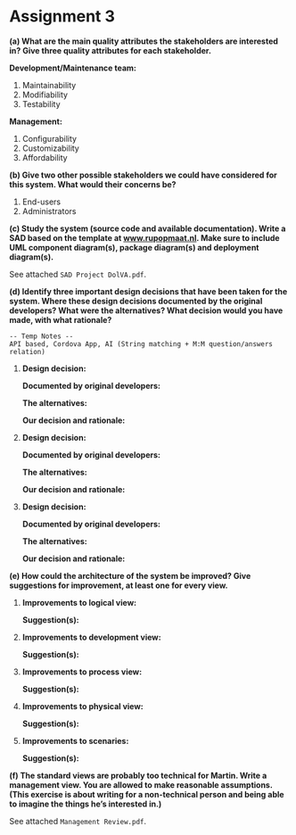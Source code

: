 # Assignment 3

**(a) What are the main quality attributes the stakeholders are interested in? Give three quality attributes for each stakeholder.**

__Development/Maintenance team:__

1. Maintainability
2. Modifiability
3. Testability

__Management:__

1. Configurability
2. Customizability
3. Affordability

**(b) Give two other possible stakeholders we could have considered for this system. What would their concerns be?**

1. End-users
2. Administrators

**(c) Study the system (source code and available documentation). Write a SAD based on the template at www.rupopmaat.nl. Make sure to include UML component diagram(s), package diagram(s) and deployment diagram(s).**

See attached `SAD Project DolVA.pdf`.

**(d) Identify three important design decisions that have been taken for the system. Where these design decisions documented by the original developers? What were the alternatives? What decision would you have made, with what rationale?**

	-- Temp Notes --
	API based, Cordova App, AI (String matching + M:M question/answers relation)

1. __Design decision:__ 

	__Documented by original developers:__ 

	__The alternatives:__ 

	__Our decision and rationale:__ 

2. __Design decision:__ 

	__Documented by original developers:__ 

	__The alternatives:__ 

	__Our decision and rationale:__ 

3. __Design decision:__ 

	__Documented by original developers:__ 

	__The alternatives:__ 

	__Our decision and rationale:__ 

**(e) How could the architecture of the system be improved? Give suggestions for improvement, at least one for every view.**

1. __Improvements to logical view:__ 

	__Suggestion(s):__ 

2. __Improvements to development view:__ 

	__Suggestion(s):__ 

3. __Improvements to process view:__ 

	__Suggestion(s):__ 

4. __Improvements to physical view:__ 

	__Suggestion(s):__ 

5. __Improvements to scenaries:__ 

	__Suggestion(s):__ 

**(f) The standard views are probably too technical for Martin. Write a management view. You are allowed to make reasonable assumptions. (This exercise is about writing for a non-technical person and being able to imagine the things he’s interested in.)**

See attached `Management Review.pdf`.

